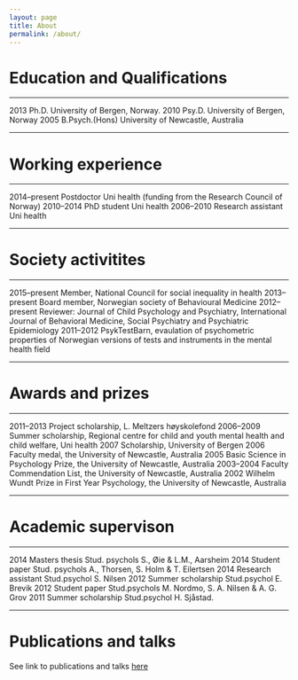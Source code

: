 ```yaml
---
layout: page
title: About
permalink: /about/
---
```



Education and Qualifications
============================

  ------ ---------------- ------------------------------------
  2013   Ph.D.            University of Bergen, Norway.
  2010   Psy.D.           University of Bergen, Norway
  2005   B.Psych.(Hons)   University of Newcastle, Australia
  ------ ---------------- ------------------------------------

Working experience
==================

  -------------- -------------------- ----------------------------------------------------------
  2014–present   Postdoctor           Uni health (funding from the Research Council of Norway)
  2010–2014      PhD student          Uni health
  2006–2010      Research assistant   Uni health
  -------------- -------------------- ----------------------------------------------------------

Society activitites
===================

  -------------- ----------------------------------------------------------------------------------------------------------------------------------------------------
  2015–present   Member, National Council for social inequality in health
  2013–present   Board member, Norwegian society of Behavioural Medicine
  2012–present   Reviewer: Journal of Child Psychology and Psychiatry, International Journal of Behavioral Medicine, Social Psychiatry and Psychiatric Epidemiology
  2011–2012      PsykTestBarn, evaulation of psychometric properties of Norwegian versions of tests and instruments in the mental health field
  -------------- ----------------------------------------------------------------------------------------------------------------------------------------------------

Awards and prizes
=================

  ----------- -----------------------------------------------------------------------------------------------------
  2011–2013   Project scholarship, L. Meltzers høyskolefond
  2006–2009   Summer scholarship, Regional centre for child and youth mental health and child welfare, Uni health
  2007        Scholarship, University of Bergen
  2006        Faculty medal, the University of Newcastle, Australia
  2005        Basic Science in Psychology Prize, the University of Newcastle, Australia
  2003–2004   Faculty Commendation List, the University of Newcastle, Australia
  2002        Wilhelm Wundt Prize in First Year Psychology, the University of Newcastle, Australia
  ----------- -----------------------------------------------------------------------------------------------------

Academic supervison
===================

  ------ -------------------- ----------------------------------------------------
  2014   Masters thesis       Stud. psychols S., Øie & L.M., Aarsheim
  2014   Student paper        Stud. psychols A., Thorsen, S. Holm & T. Eilertsen
  2014   Research assistant   Stud.psychol S. Nilsen
  2012   Summer scholarship   Stud.psychol E. Brevik
  2012   Student paper        Stud.psychols M. Nordmo, S. A. Nilsen & A. G. Grov
  2011   Summer scholarship   Stud.psychol H. Sjåstad.
  ------ -------------------- ----------------------------------------------------

Publications and talks
============================

See link to publications and talks [here](http://www.cristin.no/as/WebObjects/cristin.woa/wa/fres?sort=ar&pnr=47019&la=no&action=sok">Publications</a>)
